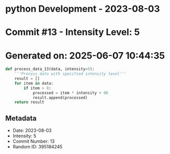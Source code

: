 ﻿# python Development - 2023-08-03
# Commit #13 - Intensity Level: 5
# Generated on: 2025-06-07 10:44:35
```python
def process_data_13(data, intensity=5):
    '''Process data with specified intensity level'''
    result = []
    for item in data:
        if item > 0:
            processed = item * intensity + 96
            result.append(processed)
    return result
```
## Metadata
- Date: 2023-08-03
- Intensity: 5
- Commit Number: 13
- Random ID: 395184245
